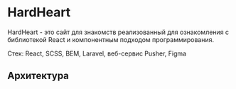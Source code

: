 # HardHeart

HardHeart - это сайт для знакомств реализованный для ознакомления с библиотекой React и компонентным подходом программирования.

Стек: React,  SCSS,  BEM, Laravel,  веб-сервис Pusher,  Figma

## Архитектура
